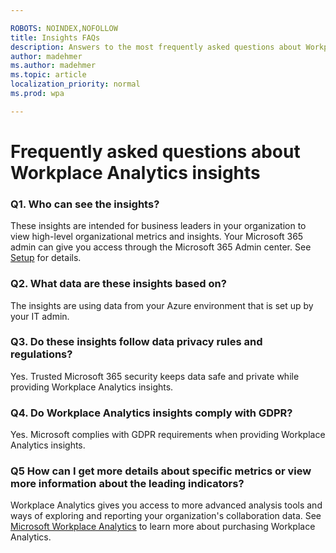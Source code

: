 ```yaml
---

ROBOTS: NOINDEX,NOFOLLOW
title: Insights FAQs
description: Answers to the most frequently asked questions about Workplace Analytics insights
author: madehmer
ms.author: madehmer
ms.topic: article
localization_priority: normal 
ms.prod: wpa

---
```

# Frequently asked questions about Workplace Analytics insights

### Q1. Who can see the insights?

These insights are intended for business leaders in your organization to view high-level organizational metrics and insights. Your Microsoft 365 admin can give you access through the Microsoft 365 Admin center. See [Setup](setup.md) for details.

### Q2. What data are these insights based on?

The insights are using data from your Azure environment that is set up by your IT admin.

### Q3. Do these insights follow data privacy rules and regulations?

Yes. Trusted Microsoft 365 security keeps data safe and private while providing Workplace Analytics insights.

### Q4. Do Workplace Analytics insights comply with GDPR?

Yes. Microsoft complies with GDPR requirements when providing Workplace Analytics insights.

### Q5 How can I get more details about specific metrics or view more information about the leading indicators?

Workplace Analytics gives you access to more advanced analysis tools and ways of exploring and reporting your organization's collaboration data. See [Microsoft Workplace Analytics](https://microsoft.com/microsoft-365/business/workplace-analytics) to learn more about purchasing Workplace Analytics.
